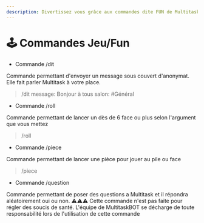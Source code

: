 ```yaml
---
description: Divertissez vous grâce aux commandes dite FUN de MultitaskBOT
---
```


# 🕹️ Commandes Jeu/Fun

* Commande /dit

Commande permettant d'envoyer un message sous couvert d'anonymat. Elle fait parler Multitask à votre place.

> /dit message: Bonjour à tous salon: #Général

* Commande /roll

Commande permettant de lancer un dès de 6 face ou plus selon l'argument que vous mettez

> /roll

* Commande /piece

Commande permettant de lancer une pièce pour jouer au pile ou face

> /piece

* Commande /question

Commande permettant de poser des questions a Multitask et il répondra aléatoirement oui ou non. ⚠️⚠️⚠️ Cette commande n'est pas faite pour régler des soucis de santé. L'équipe de MultitaskBOT se décharge de toute responsabilité lors de l'utilisation de cette commande
